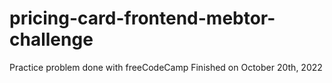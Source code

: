 # pricing-card-frontend-mebtor-challenge
Practice problem done with freeCodeCamp
Finished on October 20th, 2022
